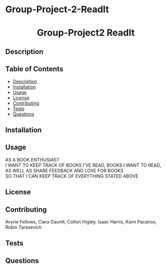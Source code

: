 # Group-Project-2-ReadIt
<h1 align="center">Group-Project2 ReadIt</h1>
  
## Description

## Table of Contents
- [Description](#description)
- [Installation](#installation)
- [Usage](#usage)
- [License](#license)
- [Contributing](#contributing)
- [Tests](#tests)
- [Questions](#questions)
## Installation

## Usage

AS A BOOK ENTHUSIAST <br/>
I WANT TO KEEP TRACK OF BOOKS I'VE READ, BOOKS I WANT TO READ, AS WELL AS SHARE FEEDBACK AND LOVE FOR BOOKS <br/>
SO THAT I CAN KEEP TRACK OF EVERYTHING STATED ABOVE

## License

## Contributing

Avyrie Fellows, Ciara Gauntt, Colton Higley, Isaac Harris, Kami Pacanos, Robin Tarasevich

## Tests

## Questions
